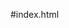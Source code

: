 #index.html <html>
    <head>
        <meta charset="utf-8">
        <title>Spin-off di "Sfida: Dimensione del font davvero grande"</title>
        <style>
            .big {
                font-size:11px;
            }
            
            .bigger { 
                font-size:1;
            }
        </style>
    </head>
    <body>

<h1>Great Big Words</h1>
<h2>by Michael Mark & Tom Chapin</h2>

<p>When I was a little kid,
a "<em class="big">diminutive juvenile</em>," <br>
I liked my folks to read to me,
I was an <em class="big">"eager bibliophile."</em> <br>
Now I love words for how they sound <br>
And how they <em class="big">"communicate."</em> <br>
Perhaps I should explain myself,
that is, <em class="big">"elucidate."</em> <br>
Great big words, I like <em class="big">big</em> words. <br>
Letter by letter, the <em class="bigger">bigger</em> the better <br>
Great big words. La la la la la la la la la la!</p>

    </body>
</html>
